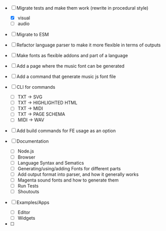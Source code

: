 - [ ] Migrate tests and make them work (rewrite in procedural style)
  - [x] visual
  - [ ] audio
- [ ] Migrate to ESM
- [ ] Refactor language parser to make it more flexible in terms of outputs
- [ ] Make fonts as flexible addons and part of a language
- [ ] Add a page where the music font can be generated
- [ ] Add a command that generate music js font file
- [ ] CLI for commands
  - [ ] TXT -> SVG
  - [ ] TXT -> HIGHLIGHTED HTML
  - [ ] TXT -> MIDI
  - [ ] TXT -> PAGE SCHEMA
  - [ ] MIDI -> WAV
- [ ] Add build commands for FE usage as an option

- [ ] Documentation
  - [ ] Node.js
  - [ ] Browser
  - [ ] Language Syntax and Sematics
  - [ ] Generating/using/adding  Fonts for different parts
  - [ ] Add output format into parser, and how it generally works
  - [ ] Magenta sound fonts and how to generate them
  - [ ] Run Tests
  - [ ] Shoutouts

- [ ] Examples/Apps
  - [ ] Editor
  - [ ] Widgets

- [ ] 

